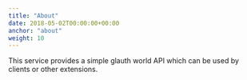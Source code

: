 ```yaml
---
title: "About"
date: 2018-05-02T00:00:00+00:00
anchor: "about"
weight: 10
---
```


This service provides a simple glauth world API which can be used by clients or other extensions.
